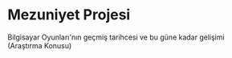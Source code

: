 # Mezuniyet Projesi
 Bilgisayar Oyunları'nın geçmiş tarihcesi ve bu güne kadar gelişimi (Araştırma Konusu)
